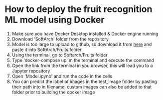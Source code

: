 # How to deploy the fruit recognition ML model using Docker

1. Make sure you have Docker Desktop installed & Docker engine running
2. Download 'SoftArch' folder from the repository
3. Model is too large to upload to github, so download it from [here](https://mega.nz/file/p90z2L5Y#IuhAeOSg0a1M39eJDgIiZ7OGkLUm8FC_Y5rameWkD7A) and paste it into SoftArch/Fruits folder
4. Using the terminal, go to Softarch/Fruits folder
5. Type 'docker-compose up' in the terminal and execute the command
6. Open the link from the terminal in you browser, this will lead you to a Jupyter repository
7. Open 'Model.ipynb' and run the code in the cells
8. You can predict the label of images in the test_image folder by pasting their path into in filename, custom images can also be added to that folder prior to building the docker image 

